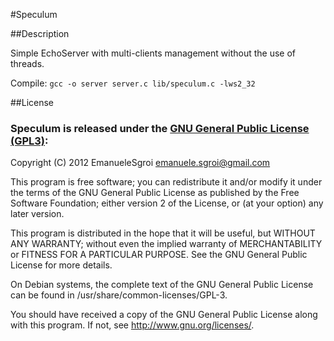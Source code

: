 #Speculum

##Description

Simple EchoServer with multi-clients management without the use of threads.

Compile: ```gcc -o server server.c lib/speculum.c -lws2_32```

##License

### Speculum is released under the [GNU General Public License (GPL3)](https://www.gnu.org/licenses/gpl-3.0.html):
Copyright (C) 2012 EmanueleSgroi <emanuele.sgroi@gmail.com>

This program is free software; you can redistribute it and/or modify
it under the terms of the GNU General Public License as published by
the Free Software Foundation; either version 2 of the License, or (at
your option) any later version.

This program is distributed in the hope that it will be useful, but
WITHOUT ANY WARRANTY; without even the implied warranty of
MERCHANTABILITY or FITNESS FOR A PARTICULAR PURPOSE.  See the GNU
General Public License for more details.

On Debian systems, the complete text of the GNU General Public License
can be found in /usr/share/common-licenses/GPL-3.

You should have received a copy of the GNU General Public License
along with this program. If not, see <http://www.gnu.org/licenses/>.
